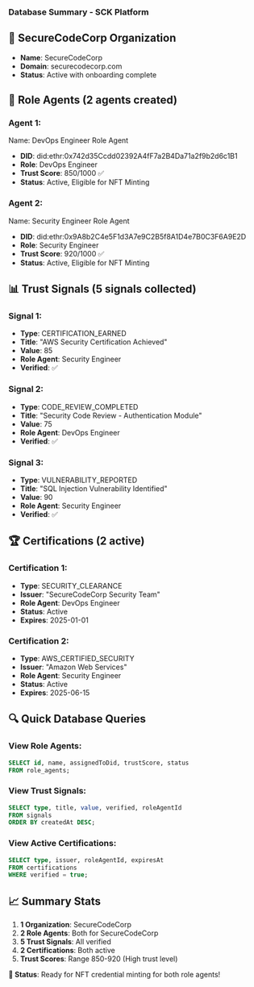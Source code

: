 ### Database Summary - SCK Platform

## 🏢 **SecureCodeCorp Organization**
- **Name**: SecureCodeCorp  
- **Domain**: securecodecorp.com
- **Status**: Active with onboarding complete

## 👥 **Role Agents** (2 agents created)

### Agent 1:
Name: DevOps Engineer Role Agent
- **DID**: did:ethr:0x742d35Ccdd02392A4fF7a2B4Da71a2f9b2d6c1B1
- **Role**: DevOps Engineer
- **Trust Score**: 850/1000 ✅
- **Status**: Active, Eligible for NFT Minting

### Agent 2:
Name: Security Engineer Role Agent
- **DID**: did:ethr:0x9A8b2C4e5F1d3A7e9C2B5f8A1D4e7B0C3F6A9E2D
- **Role**: Security Engineer  
- **Trust Score**: 920/1000 ✅
- **Status**: Active, Eligible for NFT Minting

## 📊 **Trust Signals** (5 signals collected)

### Signal 1:
- **Type**: CERTIFICATION_EARNED
- **Title**: "AWS Security Certification Achieved"
- **Value**: 85
- **Role Agent**: Security Engineer
- **Verified**: ✅

### Signal 2:
- **Type**: CODE_REVIEW_COMPLETED
- **Title**: "Security Code Review - Authentication Module"  
- **Value**: 75
- **Role Agent**: DevOps Engineer
- **Verified**: ✅

### Signal 3:
- **Type**: VULNERABILITY_REPORTED
- **Title**: "SQL Injection Vulnerability Identified"
- **Value**: 90
- **Role Agent**: Security Engineer
- **Verified**: ✅

## 🏆 **Certifications** (2 active)

### Certification 1:
- **Type**: SECURITY_CLEARANCE
- **Issuer**: "SecureCodeCorp Security Team"
- **Role Agent**: DevOps Engineer
- **Status**: Active
- **Expires**: 2025-01-01

### Certification 2:  
- **Type**: AWS_CERTIFIED_SECURITY
- **Issuer**: "Amazon Web Services"
- **Role Agent**: Security Engineer
- **Status**: Active
- **Expires**: 2025-06-15

## 🔍 **Quick Database Queries**

### View Role Agents:
```sql
SELECT id, name, assignedToDid, trustScore, status 
FROM role_agents;
```

### View Trust Signals:
```sql
SELECT type, title, value, verified, roleAgentId
FROM signals 
ORDER BY createdAt DESC;
```

### View Active Certifications:
```sql
SELECT type, issuer, roleAgentId, expiresAt
FROM certifications 
WHERE verified = true;
```

## 📈 **Summary Stats**
1. **1 Organization**: SecureCodeCorp
2. **2 Role Agents**: Both for SecureCodeCorp  
3. **5 Trust Signals**: All verified
4. **2 Certifications**: Both active
5. **Trust Scores**: Range 850-920 (High trust level)

**🎯 Status**: Ready for NFT credential minting for both role agents! 